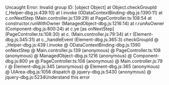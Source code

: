 Uncaught Error: Invalid group ID: [object Object]
    at Object.checkGroupId (_Helper-dbg.js:439:10)
    at l.invoke (ODataContextBinding-dbg.js:1390:11)
    at c.onNextStep (Main.controller.js:139:29)
    at PageController.ts:108:54
    at constructor.runWithOwner (ManagedObject-dbg.js:1216:14)
    at r.runAsOwner (Component-dbg.js:800:24)
    at c.ye [as onNextStep] (PageController.ts:108:30)
    at c.<anonymous> (Main.controller.js:79:34)
    at r (Element-dbg.js:345:31)
    at c._handleEvent (Element-dbg.js:365:3)
checkGroupId @ _Helper-dbg.js:439
l.invoke @ ODataContextBinding-dbg.js:1390
onNextStep @ Main.controller.js:139
(anonymous) @ PageController.ts:108
(anonymous) @ ManagedObject-dbg.js:1216
(anonymous) @ Component-dbg.js:800
ye @ PageController.ts:108
(anonymous) @ Main.controller.js:79
r @ Element-dbg.js:345
(anonymous) @ Element-dbg.js:365
(anonymous) @ UIArea-dbg.js:1056
dispatch @ jquery-dbg.js:5430
(anonymous) @ jquery-dbg.js:5234Understand this error
